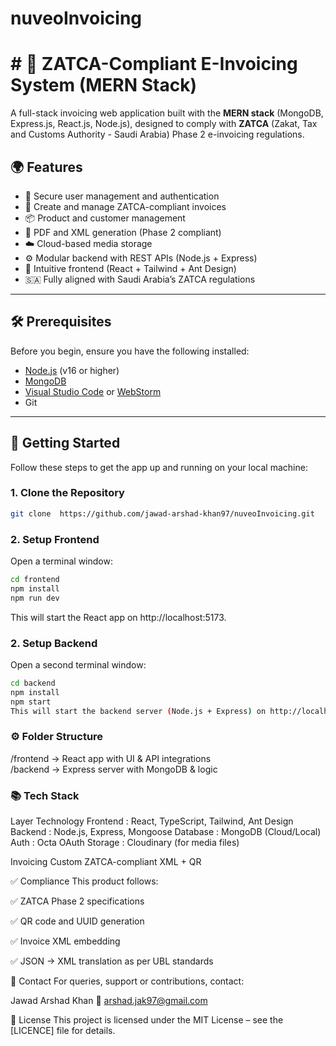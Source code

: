 # nuveoInvoicing
# # 🧾 ZATCA-Compliant E-Invoicing System (MERN Stack)

A full-stack invoicing web application built with the **MERN stack** (MongoDB, Express.js, React.js, Node.js), designed to comply with **ZATCA** (Zakat, Tax and Customs Authority - Saudi Arabia) Phase 2 e-invoicing regulations.

## 🌍 Features

- 🔐 Secure user management and authentication
- 🧾 Create and manage ZATCA-compliant invoices
- 📦 Product and customer management
- 📄 PDF and XML generation (Phase 2 compliant)
- ☁️ Cloud-based media storage
- ⚙️ Modular backend with REST APIs (Node.js + Express)
- 🎨 Intuitive frontend (React + Tailwind + Ant Design)
- 🇸🇦 Fully aligned with Saudi Arabia’s ZATCA regulations

---

## 🛠️ Prerequisites

Before you begin, ensure you have the following installed:

- [Node.js](https://nodejs.org/) (v16 or higher)
- [MongoDB](https://www.mongodb.com/)
- [Visual Studio Code](https://code.visualstudio.com/) or [WebStorm](https://www.jetbrains.com/webstorm/)
- Git

---

## 🚀 Getting Started

Follow these steps to get the app up and running on your local machine:

### 1. Clone the Repository
```bash
git clone  https://github.com/jawad-arshad-khan97/nuveoInvoicing.git
```

### 2. Setup Frontend
Open a terminal window:
```bash
cd frontend
npm install
npm run dev
```
This will start the React app on http://localhost:5173.

### 2. Setup Backend
Open a second terminal window:
```bash
cd backend
npm install
npm start
This will start the backend server (Node.js + Express) on http://localhost:8081.
```

### ⚙️ Folder Structure
/frontend      → React app with UI & API integrations  
/backend       → Express server with MongoDB & logic  


### 📚 Tech Stack
Layer	Technology
Frontend :	React, TypeScript, Tailwind, Ant Design
Backend	 :  Node.js, Express, Mongoose
Database :	MongoDB (Cloud/Local)
Auth	   :  Octa OAuth
Storage	 :  Cloudinary (for media files)

Invoicing	Custom ZATCA-compliant XML + QR


✅ Compliance
This product follows:

✅ ZATCA Phase 2 specifications

✅ QR code and UUID generation

✅ Invoice XML embedding

✅ JSON → XML translation as per UBL standards


📩 Contact
For queries, support or contributions, contact:

Jawad Arshad Khan
📧 arshad.jak97@gmail.com

📝 License
This project is licensed under the MIT License – see the [LICENCE] file for details.
